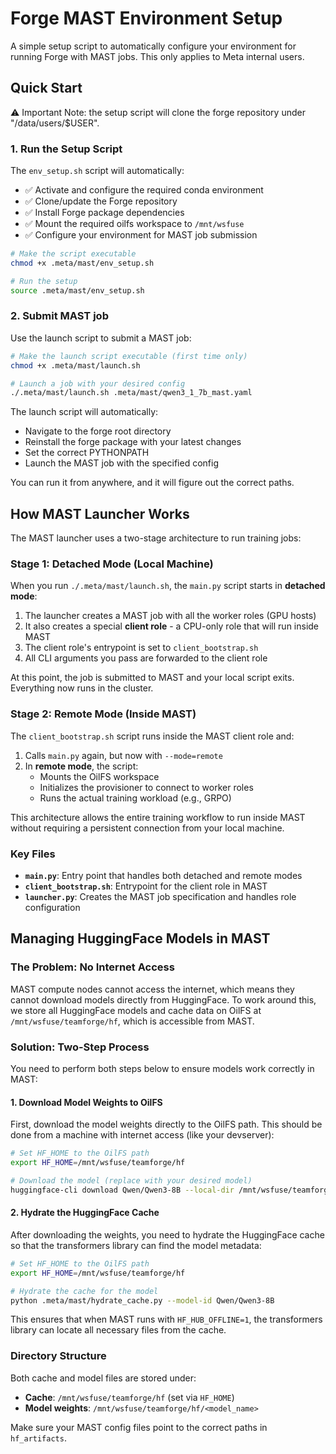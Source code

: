 # Forge MAST Environment Setup

A simple setup script to automatically configure your environment for running Forge with MAST jobs.
This only applies to Meta internal users.

## Quick Start

⚠️ Important Note: the setup script will clone the forge repository under "/data/users/$USER".

### 1. Run the Setup Script

The `env_setup.sh` script will automatically:
- ✅ Activate and configure the required conda environment
- ✅ Clone/update the Forge repository
- ✅ Install Forge package dependencies
- ✅ Mount the required oilfs workspace to `/mnt/wsfuse`
- ✅ Configure your environment for MAST job submission

```bash
# Make the script executable
chmod +x .meta/mast/env_setup.sh

# Run the setup
source .meta/mast/env_setup.sh

```

### 2. Submit MAST job

Use the launch script to submit a MAST job:

```bash
# Make the launch script executable (first time only)
chmod +x .meta/mast/launch.sh

# Launch a job with your desired config
./.meta/mast/launch.sh .meta/mast/qwen3_1_7b_mast.yaml
```

The launch script will automatically:
- Navigate to the forge root directory
- Reinstall the forge package with your latest changes
- Set the correct PYTHONPATH
- Launch the MAST job with the specified config

You can run it from anywhere, and it will figure out the correct paths.


## How MAST Launcher Works

The MAST launcher uses a two-stage architecture to run training jobs:

### Stage 1: Detached Mode (Local Machine)

When you run `./.meta/mast/launch.sh`, the `main.py` script starts in **detached mode**:

1. The launcher creates a MAST job with all the worker roles (GPU hosts)
2. It also creates a special **client role** - a CPU-only role that will run inside MAST
3. The client role's entrypoint is set to `client_bootstrap.sh`
4. All CLI arguments you pass are forwarded to the client role

At this point, the job is submitted to MAST and your local script exits. Everything now runs in the cluster.

### Stage 2: Remote Mode (Inside MAST)

The `client_bootstrap.sh` script runs inside the MAST client role and:

1. Calls `main.py` again, but now with `--mode=remote`
2. In **remote mode**, the script:
   - Mounts the OilFS workspace
   - Initializes the provisioner to connect to worker roles
   - Runs the actual training workload (e.g., GRPO)

This architecture allows the entire training workflow to run inside MAST without requiring a persistent connection from your local machine.

### Key Files

- **`main.py`**: Entry point that handles both detached and remote modes
- **`client_bootstrap.sh`**: Entrypoint for the client role in MAST
- **`launcher.py`**: Creates the MAST job specification and handles role configuration


## Managing HuggingFace Models in MAST

### The Problem: No Internet Access

MAST compute nodes cannot access the internet, which means they cannot download models directly from HuggingFace. To work around this, we store all HuggingFace models and cache data on OilFS at `/mnt/wsfuse/teamforge/hf`, which is accessible from MAST.

### Solution: Two-Step Process

You need to perform both steps below to ensure models work correctly in MAST:

#### 1. Download Model Weights to OilFS

First, download the model weights directly to the OilFS path. This should be done from a machine with internet access (like your devserver):

```bash
# Set HF_HOME to the OilFS path
export HF_HOME=/mnt/wsfuse/teamforge/hf

# Download the model (replace with your desired model)
huggingface-cli download Qwen/Qwen3-8B --local-dir /mnt/wsfuse/teamforge/hf_artifacts/qwen3_8b
```

#### 2. Hydrate the HuggingFace Cache

After downloading the weights, you need to hydrate the HuggingFace cache so that the transformers library can find the model metadata:

```bash
# Set HF_HOME to the OilFS path
export HF_HOME=/mnt/wsfuse/teamforge/hf

# Hydrate the cache for the model
python .meta/mast/hydrate_cache.py --model-id Qwen/Qwen3-8B
```

This ensures that when MAST runs with `HF_HUB_OFFLINE=1`, the transformers library can locate all necessary files from the cache.

### Directory Structure

Both cache and model files are stored under:
- **Cache**: `/mnt/wsfuse/teamforge/hf` (set via `HF_HOME`)
- **Model weights**: `/mnt/wsfuse/teamforge/hf/<model_name>`

Make sure your MAST config files point to the correct paths in `hf_artifacts`.
